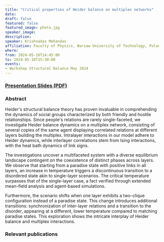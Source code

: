 ```yaml
---
title: "Critical properties of Heider balance on multiplex networks"
date:
draft: false
featured: false
featured_image: photo.jpg
speaker_image:
description:
speaker: Krishnadas Mohandas
affiliation: Faculty of Physics, Warsaw University of Technology, Poland
where:
from: 2024-05-16T14:45:00
to: 2024-05-16T15:30:00
events:
- Workshop Structural Balance May 2024 
---
```


### [Presentation Slides (PDF)](xxx.pdf)

### Abstract

Heider's structural balance theory has proven invaluable in comprehending the dynamics of social groups characterized by both friendly and hostile relationships. Since people's relations are rarely single-faceted, we investigate Heider balance dynamics on a multiplex network, consisting of several copies of the same agent displaying correlated relations at different layers building the multiplex. Intralayer interactions in our model adhere to Heider dynamics, while interlayer correlations stem from Ising interactions, with the heat bath dynamics of link signs.

The investigations uncover a multifaceted system with a diverse equilibrium landscape contingent on the coexistence of distinct phases across layers. We observe that starting from a paradise state with positive links in all layers, an increase in temperature triggers a discontinuous transition to a disordered state akin to single-layer scenarios. The critical temperature surpasses that of the single-layer case, a fact verified through extended mean-field analysis and agent-based simulations.

Furthermore, the scenario shifts when one layer exhibits a two-clique configuration instead of a paradise state. This change introduces additional transitions: synchronization of inter-layer relations and a transition to the disorder, appearing at a different, lower temperature compared to matching paradise states. This exploration shows the intricate interplay of Heider balance and multiplex interactions.

### Relevant publications 

